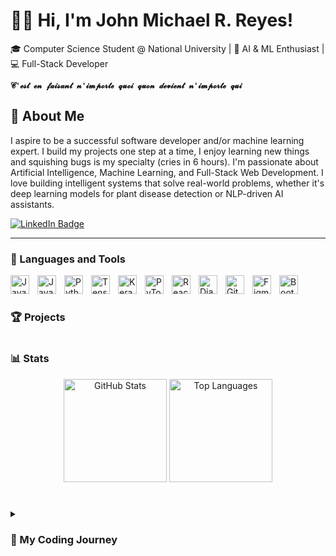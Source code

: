 #  🧑‍💻 Hi, I'm John Michael R. Reyes!
🎓 Computer Science Student @ National University | 🤖 AI & ML Enthusiast | 💻 Full-Stack Developer

**`𝓒'𝓮𝓼𝓽 𝓮𝓷 𝓯𝓪𝓲𝓼𝓪𝓷𝓽 𝓷'𝓲𝓶𝓹𝓸𝓻𝓽𝓮 𝓺𝓾𝓸𝓲 𝓺𝓾𝓸𝓷 𝓭𝓮𝓿𝓲𝓮𝓷𝓽 𝓷'𝓲𝓶𝓹𝓸𝓻𝓽𝓮 𝓺𝓾𝓲`**

## 🚀 About Me
I aspire to be a successful software developer and/or machine learning expert. I build my projects one step at a time, I enjoy learning new things and squishing bugs is my specialty (cries in 6 hours). I'm passionate about Artificial Intelligence, Machine Learning, and Full-Stack Web Development. I love building intelligent systems that solve real-world problems, whether it's deep learning models for plant disease detection or NLP-driven AI assistants.

<p align="left">
  <a href="https://www.linkedin.com/in/john-michael-reyes-543093356">
    <img src="https://custom-icon-badges.demolab.com/badge/-LinkedIn-blue?style=for-the-badge&logo=linkedin&logoColor=white" alt="LinkedIn Badge"/>
  </a>
</p>

---

### 🧰 Languages and Tools

  <img align="left" alt="Java" width="30px" style="padding-right:10px;" src="https://cdn.jsdelivr.net/gh/devicons/devicon/icons/java/java-original.svg"/>
  <img align="left" alt="JavaScript" width="30px" style="padding-right:10px;" src="https://cdn.jsdelivr.net/gh/devicons/devicon/icons/javascript/javascript-original.svg"/>
  <img align="left" alt="Python" width="30px" style="padding-right:10px;" src="https://cdn.jsdelivr.net/gh/devicons/devicon/icons/python/python-original.svg"/>
  <img align="left" alt="TensorFlow" width="30px" style="padding-right:10px;" src="https://cdn.jsdelivr.net/gh/devicons/devicon/icons/tensorflow/tensorflow-original.svg"/>
  <img align="left" alt="Keras" width="30px" style="padding-right:10px;" src="https://cdn.jsdelivr.net/gh/devicons/devicon/icons/keras/keras-original.svg"/>
  <img align="left" alt="PyTorch" width="30px" style="padding-right:10px;" src="https://cdn.jsdelivr.net/gh/devicons/devicon/icons/pytorch/pytorch-original.svg"/>
  <img align="left" alt="React" width="30px" style="padding-right:10px;" src="https://cdn.jsdelivr.net/gh/devicons/devicon/icons/react/react-original.svg"/>
  <img align="left" alt="Django" width="30px" style="padding-right:10px;" src="https://cdn.jsdelivr.net/gh/devicons/devicon/icons/django/django-plain.svg"/>
  <img align="left" alt="Git" width="30px" style="padding-right:10px;" src="https://cdn.jsdelivr.net/gh/devicons/devicon/icons/git/git-original.svg"/>
  <img align="left" alt="Figma" width="30px" style="padding-right:10px;" src="https://cdn.jsdelivr.net/gh/devicons/devicon/icons/figma/figma-original.svg"/>
  <img align="left" alt="Bootstrap" width="30px" style="padding-right:10px;" src="https://cdn.jsdelivr.net/gh/devicons/devicon/icons/bootstrap/bootstrap-original.svg"/>
<br />

#

### 🏆 Projects


#

### 📊 Stats

<p align="center">
  <img src="https://github-readme-stats.vercel.app/api?username=JMReyes1014&show_icons=true&theme=city_lights" alt="GitHub Stats" height="165"/>
  <img src="https://github-readme-stats.vercel.app/api/top-langs/?username=JMReyes1014&layout=compact" alt="Top Languages" height="165"/>
</p>

#

<details>
  <summary><h3>🚶 My Coding Journey</h3></summary>
  
  <p>
    I started my coding journey as a clueless computer science student with a passion to learn much that I can grasp. As a student, I believe that we could be better through endless learning. My journey as of now has thought me to stay commited to what I do and to never be afraid of things that are new. As a student in NU-Lipa, I first learned Java of which I struggled a bit, but through practice I got somewhat decent with it. I tried experimenting with other languages and different projects, but the one that caught my eye the most, is building machine learning models. As of now, I still enjoy coding in java, but I hone and focus my attention to building my projects with Django and React. I am somewhat decent with python and javascript, but I am confident of what I can do. I have trained multiple ML models from Convolutional Neural Networks to Natural Language Processing. Some projects, I've had the honor to present in conferences and compete nationwide. I am proud of my current feats, but I know there is a lot more than meets the eye.
  </p>

  <h4>📌 Conferences & Competitions Attended</h4>
  <ul>
    <li>🎓 <b>24th Philippine Computing Science Congress</b> - La Salle, Laguna (May 2024)</li>
    <li>🌍 <b>APPCON 2023</b> - Represented NU-Lipa, AI for Social Issues (May 2024)</li>
    <li>💡 <b>CHED LAKAS AI Research Program</b> - Focused on NLP AI (October 2023)</li>
  </ul>

</details>

